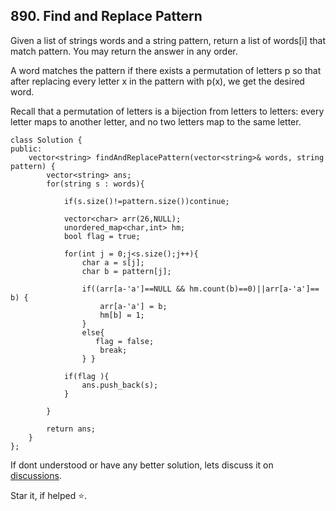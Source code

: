 ## 890. Find and Replace Pattern

Given a list of strings words and a string pattern, return a list of words[i] that match pattern. You may return the answer in any order.

A word matches the pattern if there exists a permutation of letters p so that after replacing every letter x in the pattern with p(x), we get the desired word.

Recall that a permutation of letters is a bijection from letters to letters: every letter maps to another letter, and no two letters map to the same letter.

```
class Solution {
public:
    vector<string> findAndReplacePattern(vector<string>& words, string pattern) {
        vector<string> ans;
        for(string s : words){
           
            if(s.size()!=pattern.size())continue;
           
            vector<char> arr(26,NULL);
            unordered_map<char,int> hm;
            bool flag = true;
            
            for(int j = 0;j<s.size();j++){
                char a = s[j];
                char b = pattern[j];
              
                if((arr[a-'a']==NULL && hm.count(b)==0)||arr[a-'a']== b) {
                    arr[a-'a'] = b;
                    hm[b] = 1;
                }
                else{
                   flag = false;
                    break;
                } }
            
            if(flag ){
                ans.push_back(s);
            }
            
        }
        
        return ans;
    }
};
```

If dont understood or have any better solution, lets discuss it on [discussions](https://github.com/Jimmy5467/CP/discussions). 

Star it, if helped ⭐.
